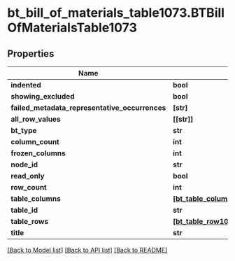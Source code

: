 # bt_bill_of_materials_table1073.BTBillOfMaterialsTable1073

## Properties
Name | Type | Description | Notes
------------ | ------------- | ------------- | -------------
**indented** | **bool** |  | [optional] 
**showing_excluded** | **bool** |  | [optional] 
**failed_metadata_representative_occurrences** | **[str]** |  | [optional] 
**all_row_values** | **[[str]]** |  | [optional] 
**bt_type** | **str** |  | [optional] 
**column_count** | **int** |  | [optional] 
**frozen_columns** | **int** |  | [optional] 
**node_id** | **str** |  | [optional] 
**read_only** | **bool** |  | [optional] 
**row_count** | **int** |  | [optional] 
**table_columns** | [**[bt_table_column_info1222.BTTableColumnInfo1222]**](BTTableColumnInfo1222.md) |  | [optional] 
**table_id** | **str** |  | [optional] 
**table_rows** | [**[bt_table_row1054.BTTableRow1054]**](BTTableRow1054.md) |  | [optional] 
**title** | **str** |  | [optional] 

[[Back to Model list]](../README.md#documentation-for-models) [[Back to API list]](../README.md#documentation-for-api-endpoints) [[Back to README]](../README.md)


